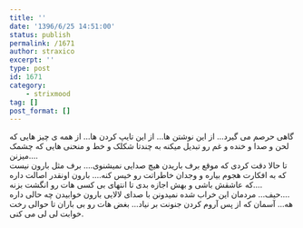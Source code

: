 ```yaml
---
title: ''
date: '1396/6/25 14:51:00'
status: publish
permalink: /1671
author: straxico
excerpt: ''
type: post
id: 1671
category:
    - strixmood
tag: []
post_format: []
---
```

گاهی حرصم می گیرد… از این نوشتن ها… از این تایپ کردن ها… از همه ی چیز هایی که لحن و صدا و خنده و غم رو تبدیل میکنه به چندتا شکلک و خط و منحنی هایی که چشمک میزنن….  
تا حالا دقت کردی که موقع برف باریدن هیچ صدایی نمیشنوی…. برف مثل بارون نیست که به افکارت هجوم بیاره و وجدان خاطراتت رو خیس کنه…. بارون اونقدر اصالت داره که عاشقش باشی و بهش اجازه بدی تا انتهای بی کسی هات رو انگشت بزنه….  
حیف… مردمان این خراب شده نمیدونن با صدای لالایی بارون خوابیدن چه حالی داره….  
هه… آسمان که از پس آروم کردن جنونت بر نیاد… بغض هات رو بی باران تا حوالی رخت خوابت لی لی می کنی.